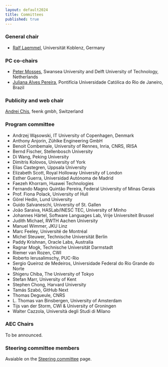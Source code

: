 ```yaml
---
layout: default2024
title: Committees
published: true
---
```


### General chair

* [Ralf Laemmel](https://www.uni-koblenz.de/de/informatik/ifi/laemmel/team/ralf-lammel), Universität Koblenz, Germany

### PC co-chairs

* [Peter Mosses](https://pdmosses.github.io), Swansea University and Delft University of Technology, Netherlands
* [Juliana Alves Pereira](https://www.inf.puc-rio.br/blog/professor/juliana-alves-pereira/), Pontifícia Universidade Católica do Rio de Janeiro, Brazil

### Publicity and web chair

[Andrei Chis](https://twitter.com/Chis_Andrei), feenk gmbh, Switzerland

### Program committee

* Andrzej Wąsowski, IT University of Copenhagen, Denmark
* Anthony Anjorin, Zühlke Engineering GmbH
* Benoit Combemale, University of Rennes, Inria, CNRS, IRISA
* Bernd Fischer, Stellenbosch University
* Di Wang, Peking University
* Dimitris Kolovos, University of York
* Elias Castegren, Uppsala University
* Elizabeth Scott, Royal Holloway University of London
* Esther Guerra, Universidad Autónoma de Madrid
* Faezeh Khorram, Huawei Technologies
* Fernando Magno Quintão Pereira, Federal University of Minas Gerais
* Prof. Fiona Polack, University of Hull
* Görel Hedin, Lund University
* Guido Salvaneschi, University of St. Gallen
* João Saraiva, HASLab/INESC TEC, University of Minho
* Johannes Härtel, Software Languages Lab, Vrije Universiteit Brussel
* Judith Michael, RWTH Aachen University
* Manuel Wimmer, JKU Linz
* Marc Feeley, Université de Montréal
* Michel Steuwer, Technische Universität Berlin
* Paddy Krishnan, Oracle Labs, Australia
* Ragnar Mogk, Technische Universität Darmstadt
* Riemer van Rozen, CWI
* Roberto Ierusalimschy, PUC-Rio
* Sergio Queiroz de Medeiros, Universidade Federal do Rio Grande do Norte
* Shigeru Chiba, The University of Tokyo
* Stefan Marr, University of Kent
* Stephen Chong, Harvard University
* Tamás Szabó, GitHub Next
* Thomas Degueule, CNRS
* L. Thomas van Binsbergen, University of Amsterdam
* Tijs van der Storm, CWI & University of Groningen
* Walter Cazzola, Università degli Studi di Milano

### AEC Chairs

To be announced.

### Steering committee members

Avaiable on the [Steering committee](https://www.sleconf.org/sc/) page.
